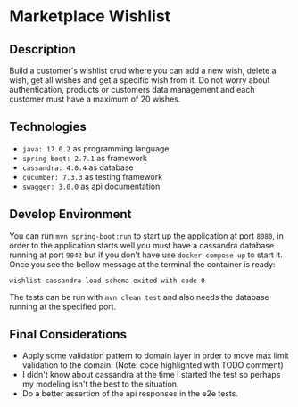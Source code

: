 # Marketplace Wishlist

## Description

Build a customer's wishlist crud where you can add a new wish, delete a wish, get all wishes and get a specific wish from it. 
Do not worry about authentication, products or customers data management and each customer must have a maximum of 20 wishes.

## Technologies

- ```java: 17.0.2``` as programming language
- ```spring boot: 2.7.1``` as framework
- ```cassandra: 4.0.4``` as database
- ```cucumber: 7.3.3``` as testing framework
- ```swagger: 3.0.0``` as api documentation

## Develop Environment

You can run ```mvn spring-boot:run``` to start up the application at port ```8080```, in order to the application starts
well you must have a cassandra database running at port ```9042``` but if you don't have use ```docker-compose up``` to start it. Once
you see the bellow message at the terminal the container is ready:

```
wishlist-cassandra-load-schema exited with code 0
```

The tests can be run with ```mvn clean test``` and also needs the database running at the specified port.

## Final Considerations

* Apply some validation pattern to domain layer in order to move max limit validation to the domain. (Note: code highlighted with TODO comment)
* I didn't know about cassandra at the time I started the test so perhaps my modeling isn't the best to the situation.
* Do a better assertion of the api responses in the e2e tests.